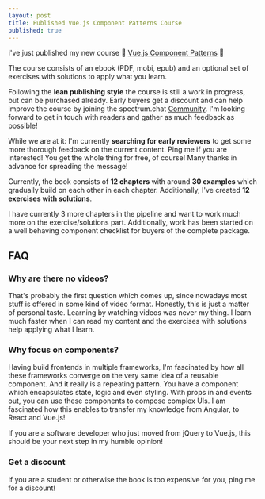 ```yaml
---
layout: post
title: Published Vue.js Component Patterns Course
published: true
---
```


I've just published my new course 🎉 [Vue.js Component Patterns](/vue-component-patterns-book.html) 🎉

The course consists of an ebook (PDF, mobi, epub) and an optional set of exercises with solutions to apply what you learn.

Following the **lean publishing style** the course is still a work in progress, but can be purchased already. Early buyers get a discount and can help improve the course by joining the
spectrum.chat [Community](https://spectrum.chat/vue-c-p-book). I'm looking forward to get in touch with readers and gather as much feedback as possible!

While we are at it: I'm currently **searching for early reviewers** to get some more thorough feedback on the current content. Ping me if you are interested! You get the whole thing for free, of course! Many thanks in advance for spreading the message!

Currently, the book consists of **12 chapters** with around **30 examples** which gradually build on each other in each chapter. Additionally, I've created **12 exercises with solutions**. 

I have currently 3 more chapters in the pipeline and want to work much more on the exercise/solutions part. Additionally, work has been started on a well behaving component checklist for buyers of the complete package.

## FAQ

### Why are there no videos?

That's probably the first question which comes up, since nowadays most stuff is offered in some kind of video format. 
Honestly, this is just a matter of personal taste. Learning by watching videos was never my thing. I learn much faster when I can read my content and the exercises with solutions help applying what I learn.

### Why focus on components?

Having build frontends in multiple frameworks, I'm fascinated by how all these frameworks converge on the very same idea of a reusable component.
And it really is a repeating pattern. You have a component which encapsulates state, logic and even styling. With props in and events out, you can use these components to compose complex UIs.
I am fascinated how this enables to transfer my knowledge from Angular, to React and Vue.js!

If you are a software developer who just moved from jQuery to Vue.js, this should be your next step in my humble opinion!

### Get a discount

If you are a student or otherwise the book is too expensive for you, ping me for a discount!